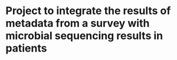 # Project to integrate the results of metadata from a survey with microbial sequencing results in patients
